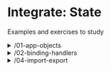 # Integrate: State

Examples and exercises to study

<!-- BEGIN TOC -->
<li style='list-style-type: none;'><details><summary>/01-app-objects</summary>

<ul>  <li style='list-style-type: none;'><details><summary>/exercise-refactor</summary>

<ul><ul>    <li><a href="./01-app-objects/exercise-refactor/the-average--encapsulated.html" target="_blank">/the-average--encapsulated.html</a></li>
    <li><a href="./01-app-objects/exercise-refactor/the-average--separated.html" target="_blank">/the-average--separated.html</a></li>
</ul>
</ul></details></li>
</ul></details></li><li style='list-style-type: none;'><details><summary>/02-binding-handlers</summary>

<ul>  <li style='list-style-type: none;'><details><summary>/0-examples</summary>

<ul>    <li style='list-style-type: none;'><details><summary>/1-mouse-coordinates</summary>

<ul><ul>      <li><a href="./02-binding-handlers/0-examples/1-mouse-coordinates/encapsulated.html" target="_blank">/encapsulated.html</a></li>
      <li><a href="./02-binding-handlers/0-examples/1-mouse-coordinates/separated.html" target="_blank">/separated.html</a></li>
</ul>
</ul></details></li>    <li style='list-style-type: none;'><details><summary>/2-display-input</summary>

<ul><ul>      <li><a href="./02-binding-handlers/0-examples/2-display-input/encapsulated.html" target="_blank">/encapsulated.html</a></li>
      <li><a href="./02-binding-handlers/0-examples/2-display-input/separated.html" target="_blank">/separated.html</a></li>
</ul>
</ul></details></li>    <li style='list-style-type: none;'><details><summary>/3-average</summary>

<ul><ul>      <li><a href="./02-binding-handlers/0-examples/3-average/encapsulated.html" target="_blank">/encapsulated.html</a></li>
      <li><a href="./02-binding-handlers/0-examples/3-average/separated.html" target="_blank">/separated.html</a></li>
</ul>
</ul></details></li>    <li style='list-style-type: none;'><details><summary>/4-incrementor</summary>

<ul><ul>      <li><a href="./02-binding-handlers/0-examples/4-incrementor/encapsulated.html" target="_blank">/encapsulated.html</a></li>
      <li><a href="./02-binding-handlers/0-examples/4-incrementor/separated.html" target="_blank">/separated.html</a></li>
</ul>
</ul></details></li>
</ul></details></li>  <li style='list-style-type: none;'><details><summary>/1-fill-in-the-blanks</summary>

<ul>    <li style='list-style-type: none;'><details><summary>/1-reactive-color</summary>

<ul><ul>      <li><a href="./02-binding-handlers/1-fill-in-the-blanks/1-reactive-color/blanks.html" target="_blank">/blanks.html</a></li>
      <li><a href="./02-binding-handlers/1-fill-in-the-blanks/1-reactive-color/demo.html" target="_blank">/demo.html</a></li>
</ul>
</ul></details></li>    <li style='list-style-type: none;'><details><summary>/2-only-letters</summary>

<ul><ul>      <li><a href="./02-binding-handlers/1-fill-in-the-blanks/2-only-letters/blanks.html" target="_blank">/blanks.html</a></li>
      <li><a href="./02-binding-handlers/1-fill-in-the-blanks/2-only-letters/demo.html" target="_blank">/demo.html</a></li>
</ul>
</ul></details></li>    <li style='list-style-type: none;'><details><summary>/3-biggest-smallest</summary>

<ul><ul>      <li><a href="./02-binding-handlers/1-fill-in-the-blanks/3-biggest-smallest/blanks.html" target="_blank">/blanks.html</a></li>
      <li><a href="./02-binding-handlers/1-fill-in-the-blanks/3-biggest-smallest/demo.html" target="_blank">/demo.html</a></li>
</ul>
</ul></details></li>    <li style='list-style-type: none;'><details><summary>/4-key-value-entries</summary>

<ul><ul>      <li><a href="./02-binding-handlers/1-fill-in-the-blanks/4-key-value-entries/blanks.html" target="_blank">/blanks.html</a></li>
      <li><a href="./02-binding-handlers/1-fill-in-the-blanks/4-key-value-entries/demo.html" target="_blank">/demo.html</a></li>
</ul>
</ul></details></li>    <li style='list-style-type: none;'><details><summary>/5-only-reverse-letters</summary>

<ul><ul>      <li><a href="./02-binding-handlers/1-fill-in-the-blanks/5-only-reverse-letters/blanks.html" target="_blank">/blanks.html</a></li>
      <li><a href="./02-binding-handlers/1-fill-in-the-blanks/5-only-reverse-letters/demo.html" target="_blank">/demo.html</a></li>
</ul>
</ul></details></li>
</ul></details></li>  <li style='list-style-type: none;'><details><summary>/2-refactor</summary>

<ul>    <li style='list-style-type: none;'><details><summary>/1-mouse-coordinates</summary>

<ul><ul>      <li><a href="./02-binding-handlers/2-refactor/1-mouse-coordinates/encapsulated.html" target="_blank">/encapsulated.html</a></li>
      <li><a href="./02-binding-handlers/2-refactor/1-mouse-coordinates/separated.html" target="_blank">/separated.html</a></li>
</ul>
</ul></details></li>    <li style='list-style-type: none;'><details><summary>/2-reactive-modulo</summary>

<ul><ul>      <li><a href="./02-binding-handlers/2-refactor/2-reactive-modulo/encapsulated.html" target="_blank">/encapsulated.html</a></li>
      <li><a href="./02-binding-handlers/2-refactor/2-reactive-modulo/separated.html" target="_blank">/separated.html</a></li>
</ul>
</ul></details></li>    <li style='list-style-type: none;'><details><summary>/3-number-to-character</summary>

<ul><ul>      <li><a href="./02-binding-handlers/2-refactor/3-number-to-character/encapsulated.html" target="_blank">/encapsulated.html</a></li>
      <li><a href="./02-binding-handlers/2-refactor/3-number-to-character/separated.html" target="_blank">/separated.html</a></li>
</ul>
</ul></details></li>    <li style='list-style-type: none;'><details><summary>/4-words-list</summary>

<ul><ul>      <li><a href="./02-binding-handlers/2-refactor/4-words-list/encapsulated.html" target="_blank">/encapsulated.html</a></li>
      <li><a href="./02-binding-handlers/2-refactor/4-words-list/separated.html" target="_blank">/separated.html</a></li>
</ul>
</ul></details></li>
</ul></details></li>
</ul></details></li><li style='list-style-type: none;'><details><summary>/04-import-export</summary>

<ul>  <li style='list-style-type: none;'><details><summary>/examples</summary>

<ul>    <li style='list-style-type: none;'><details><summary>/0-hello-user</summary>

<ul><ul>      <li><a href="./04-import-export/examples/0-hello-user/index.html" target="_blank">/index.html</a></li>
</ul>
</ul></details></li>    <li style='list-style-type: none;'><details><summary>/1-hello-user</summary>

<ul><ul>      <li><a href="./04-import-export/examples/1-hello-user/index.html" target="_blank">/index.html</a></li>
</ul>
</ul></details></li>    <li style='list-style-type: none;'><details><summary>/2-export-before-declarations</summary>

<ul><ul>      <li><a href="./04-import-export/examples/2-export-before-declarations/index.html" target="_blank">/index.html</a></li>
</ul>
</ul></details></li>    <li style='list-style-type: none;'><details><summary>/3-export-apart-from-declarations</summary>

<ul><ul>      <li><a href="./04-import-export/examples/3-export-apart-from-declarations/index.html" target="_blank">/index.html</a></li>
</ul>
</ul></details></li>    <li style='list-style-type: none;'><details><summary>/4-import-star</summary>

<ul><ul>      <li><a href="./04-import-export/examples/4-import-star/index.html" target="_blank">/index.html</a></li>
</ul>
</ul></details></li>    <li style='list-style-type: none;'><details><summary>/5-import-as</summary>

<ul><ul>      <li><a href="./04-import-export/examples/5-import-as/index.html" target="_blank">/index.html</a></li>
</ul>
</ul></details></li>    <li style='list-style-type: none;'><details><summary>/6-export-as</summary>

<ul><ul>      <li><a href="./04-import-export/examples/6-export-as/index.html" target="_blank">/index.html</a></li>
</ul>
</ul></details></li>    <li style='list-style-type: none;'><details><summary>/7-export-default</summary>

<ul><ul>      <li><a href="./04-import-export/examples/7-export-default/index.html" target="_blank">/index.html</a></li>
</ul>
</ul></details></li>    <li style='list-style-type: none;'><details><summary>/8-re-export</summary>

<ul><ul>      <li><a href="./04-import-export/examples/8-re-export/index.html" target="_blank">/index.html</a></li>
</ul>
</ul></details></li>
</ul></details></li>  <li style='list-style-type: none;'><details><summary>/exercises</summary>

<ul>    <li style='list-style-type: none;'><details><summary>/exercise-01</summary>

<ul><ul>      <li><a href="./04-import-export/exercises/exercise-01/index.html" target="_blank">/index.html</a></li>
</ul>
</ul></details></li>    <li style='list-style-type: none;'><details><summary>/exercise-02</summary>

<ul><ul>      <li><a href="./04-import-export/exercises/exercise-02/index.html" target="_blank">/index.html</a></li>
</ul>
</ul></details></li>    <li style='list-style-type: none;'><details><summary>/exercise-03</summary>

<ul><ul>      <li><a href="./04-import-export/exercises/exercise-03/index.html" target="_blank">/index.html</a></li>
</ul>
</ul></details></li>    <li style='list-style-type: none;'><details><summary>/exercise-04</summary>

<ul><ul>      <li><a href="./04-import-export/exercises/exercise-04/index.html" target="_blank">/index.html</a></li>
</ul>
</ul></details></li>    <li style='list-style-type: none;'><details><summary>/exercise-05</summary>

<ul><ul>      <li><a href="./04-import-export/exercises/exercise-05/index.html" target="_blank">/index.html</a></li>
</ul>
</ul></details></li>    <li style='list-style-type: none;'><details><summary>/exercise-06</summary>

<ul><ul>      <li><a href="./04-import-export/exercises/exercise-06/index.html" target="_blank">/index.html</a></li>
</ul>
</ul></details></li>    <li style='list-style-type: none;'><details><summary>/exercise-07</summary>

<ul><ul>      <li><a href="./04-import-export/exercises/exercise-07/index.html" target="_blank">/index.html</a></li>
</ul>
</ul></details></li>    <li style='list-style-type: none;'><details><summary>/exercise-08</summary>

<ul><ul>      <li><a href="./04-import-export/exercises/exercise-08/index.html" target="_blank">/index.html</a></li>
</ul>
</ul></details></li>    <li style='list-style-type: none;'><details><summary>/exercise-09</summary>

<ul><ul>      <li><a href="./04-import-export/exercises/exercise-09/index.html" target="_blank">/index.html</a></li>
</ul>
</ul></details></li>    <li style='list-style-type: none;'><details><summary>/exercise-10</summary>

<ul><ul>      <li><a href="./04-import-export/exercises/exercise-10/index.html" target="_blank">/index.html</a></li>
</ul>
</ul></details></li>    <li style='list-style-type: none;'><details><summary>/exercise-11</summary>

<ul><ul>      <li><a href="./04-import-export/exercises/exercise-11/index.html" target="_blank">/index.html</a></li>
</ul>
</ul></details></li>    <li style='list-style-type: none;'><details><summary>/exercise-12</summary>

<ul><ul>      <li><a href="./04-import-export/exercises/exercise-12/index.html" target="_blank">/index.html</a></li>
</ul>
</ul></details></li>
</ul></details></li>
</ul></details></li>

<!-- END TOC -->
